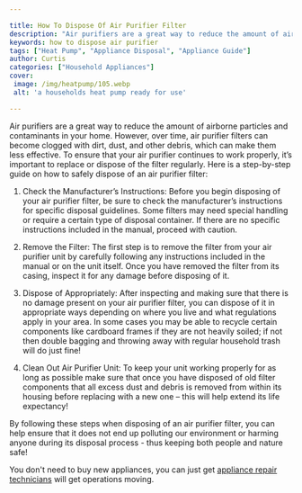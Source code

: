 ```yaml
---

title: How To Dispose Of Air Purifier Filter
description: "Air purifiers are a great way to reduce the amount of airborne particles and contaminants in your home. However, over time, air pu...see more"
keywords: how to dispose air purifier
tags: ["Heat Pump", "Appliance Disposal", "Appliance Guide"]
author: Curtis
categories: ["Household Appliances"]
cover: 
 image: /img/heatpump/105.webp
 alt: 'a households heat pump ready for use'

---
```


Air purifiers are a great way to reduce the amount of airborne particles and contaminants in your home. However, over time, air purifier filters can become clogged with dirt, dust, and other debris, which can make them less effective. To ensure that your air purifier continues to work properly, it’s important to replace or dispose of the filter regularly. Here is a step-by-step guide on how to safely dispose of an air purifier filter:

1. Check the Manufacturer’s Instructions: Before you begin disposing of your air purifier filter, be sure to check the manufacturer’s instructions for specific disposal guidelines. Some filters may need special handling or require a certain type of disposal container. If there are no specific instructions included in the manual, proceed with caution. 

2. Remove the Filter: The first step is to remove the filter from your air purifier unit by carefully following any instructions included in the manual or on the unit itself. Once you have removed the filter from its casing, inspect it for any damage before disposing of it. 

3. Dispose of Appropriately: After inspecting and making sure that there is no damage present on your air purifier filter, you can dispose of it in appropriate ways depending on where you live and what regulations apply in your area. In some cases you may be able to recycle certain components like cardboard frames if they are not heavily soiled; if not then double bagging and throwing away with regular household trash will do just fine! 

4. Clean Out Air Purifier Unit: To keep your unit working properly for as long as possible make sure that once you have disposed of old filter components that all excess dust and debris is removed from within its housing before replacing with a new one – this will help extend its life expectancy! 


By following these steps when disposing of an air purifier filter, you can help ensure that it does not end up polluting our environment or harming anyone during its disposal process - thus keeping both people and nature safe!

You don't need to buy new appliances, you can just get <a href="/pages/appliance-repair-technicians/">appliance repair technicians</a> will get operations moving.